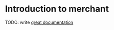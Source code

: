 # Introduction to merchant

TODO: write [great documentation](http://jacobian.org/writing/great-documentation/what-to-write/)
